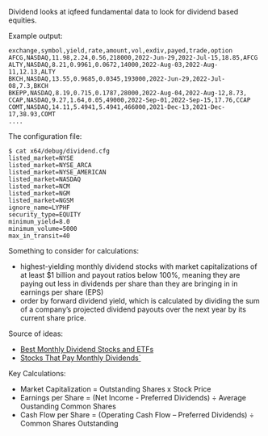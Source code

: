 Dividend looks at iqfeed fundamental data to look for dividend 
based equities.

Example output:

```
exchange,symbol,yield,rate,amount,vol,exdiv,payed,trade,option
AFCG,NASDAQ,11.98,2.24,0.56,218000,2022-Jun-29,2022-Jul-15,18.85,AFCG
ALTY,NASDAQ,8.21,0.9961,0.0672,14000,2022-Aug-03,2022-Aug-11,12.13,ALTY
BKCH,NASDAQ,13.55,0.9685,0.0345,193000,2022-Jun-29,2022-Jul-08,7.3,BKCH
BKEPP,NASDAQ,8.19,0.715,0.1787,28000,2022-Aug-04,2022-Aug-12,8.73,
CCAP,NASDAQ,9.27,1.64,0.05,49000,2022-Sep-01,2022-Sep-15,17.76,CCAP
COMT,NASDAQ,14.11,5.4941,5.4941,466000,2021-Dec-13,2021-Dec-17,38.93,COMT
....
```

The configuration file:

```
$ cat x64/debug/dividend.cfg
listed_market=NYSE
listed_market=NYSE_ARCA
listed_market=NYSE_AMERICAN
listed_market=NASDAQ
listed_market=NCM
listed_market=NGM
listed_market=NGSM
ignore_name=LYPHF
security_type=EQUITY
minimum_yield=8.0
minimum_volume=5000
max_in_transit=40
```

Something to consider for calculations:
* highest-yielding monthly dividend stocks with market capitalizations of at least $1 billion and payout ratios below 100%, meaning they are paying out less in dividends per share than they are bringing in in earnings per share (EPS)
* order by forward dividend yield, which is calculated by dividing the sum of a company’s projected dividend payouts over the next year by its current share price.

Source of ideas:
* [Best Monthly Dividend Stocks and ETFs](https://www.marketbeat.com/dividends/monthly-dividend-stocks/)
* [Stocks That Pay Monthly Dividends`](https://stockanalysis.com/list/monthly-dividend-stocks/)

Key Calculations:
* Market Capitalization = Outstanding Shares x Stock Price
* Earnings per Share = (Net Income - Preferred Dividends) ÷ Average Oustanding Common Shares
* Cash Flow per Share = (Operating Cash Flow – Preferred Dividends) ÷ Common Shares Outstanding
